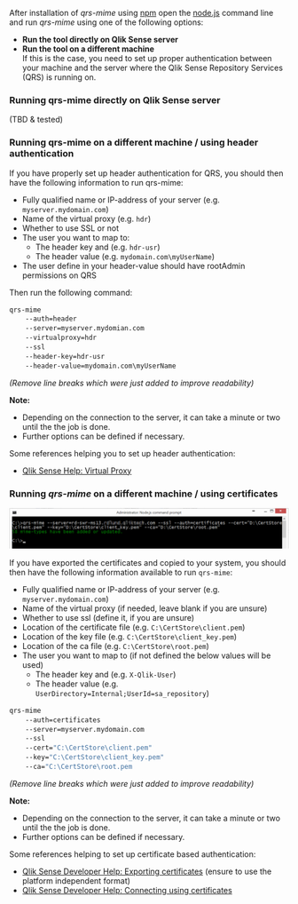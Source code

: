 After installation of *qrs-mime* using [npm](https://npmjs.com) open the [node.js](https://nodejs.org) command line and run *qrs-mime* using one of the following options:

* **Run the tool directly on Qlik Sense server**
* **Run the tool on a different machine**  
If this is the case, you need to set up proper authentication between your machine and the server where the Qlik Sense Repository Services (QRS) is running on.

### Running qrs-mime directly on Qlik Sense server
(TBD & tested)

### Running qrs-mime on a different machine / using header authentication

If you have properly set up header authentication for QRS, you should then have the following information to run qrs-mime:

* Fully qualified name or IP-address of your server (e.g. `myserver.mydomain.com`)
* Name of the virtual proxy (e.g. `hdr`)
* Whether to use SSL or not
* The user you want to map to:
	* The header key and (e.g. `hdr-usr`)
	* The header value (e.g. `mydomain.com\myUserName`)
* The user define in your header-value should have rootAdmin permissions on QRS

Then run the following command:

```bash
qrs-mime 
	--auth=header 
	--server=myserver.mydomian.com 
	--virtualproxy=hdr 
	--ssl 
	--header-key=hdr-usr 
	--header-value=mydomain.com\myUserName
```
*(Remove line breaks which were just added to improve readability)*

**Note:** 
* Depending on the connection to the server, it can take a minute or two until the the job is done.
* Further options can be defined if necessary.

Some references helping you to set up header authentication:

* [Qlik Sense Help: Virtual Proxy](http://help.qlik.com/sense/2.1/en-US/online/Subsystems/ManagementConsole/Content/create-virtual-proxy.htm)


### Running *qrs-mime* on a different machine / using certificates

![](docs/images/qrs-mime-result.png)

If you have exported the certificates and copied to your system, you should then have the following information available to run `qrs-mime`:

* Fully qualified name or IP-address of your server (e.g. `myserver.mydomain.com`)
* Name of the virtual proxy (if needed, leave blank if you are unsure)
* Whether to use ssl (define it, if you are unsure)
* Location of the certificate file (e.g. `C:\CertStore\client.pem`)
* Location of the key file (e.g. `C:\CertStore\client_key.pem`)
* Location of the ca file (e.g. `C:\CertStore\root.pem`) 
* The user you want to map to (if not defined the below values will be used)
	* The header key and (e.g. `X-Qlik-User`)
	* The header value (e.g. `UserDirectory=Internal;UserId=sa_repository`)


```bash
qrs-mime
	--auth=certificates
	--server=myserver.mydomain.com
	--ssl
	--cert="C:\CertStore\client.pem"
	--key="C:\CertStore\client_key.pem"
	--ca="C:\CertStore\root.pem
```
*(Remove line breaks which were just added to improve readability)*

**Note:** 
* Depending on the connection to the server, it can take a minute or two until the the job is done.
* Further options can be defined if necessary.

Some references helping to set up certificate based authentication:

* [Qlik Sense Developer Help: Exporting certificates](http://help.qlik.com/sense/2.1/en-US/online/Subsystems/ManagementConsole/Content/export-certificates.htm) (ensure to use the platform independent format)
* [Qlik Sense Developer Help: Connecting using certificates](http://help.qlik.com/sense/2.1/en-us/developer/Subsystems/RepositoryServiceAPI/Content/RepositoryServiceAPI/RepositoryServiceAPI-Example-Connect-cURL-Certificates.htm)
